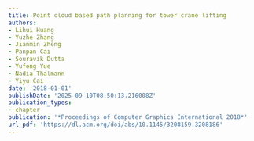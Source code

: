 ```yaml
---
title: Point cloud based path planning for tower crane lifting
authors:
- Lihui Huang
- Yuzhe Zhang
- Jianmin Zheng
- Panpan Cai
- Souravik Dutta
- Yufeng Yue
- Nadia Thalmann
- Yiyu Cai
date: '2018-01-01'
publishDate: '2025-09-10T08:50:13.216008Z'
publication_types:
- chapter
publication: '*Proceedings of Computer Graphics International 2018*'
url_pdf: 'https://dl.acm.org/doi/abs/10.1145/3208159.3208186'
---
```

